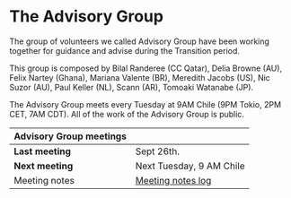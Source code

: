 # The Advisory Group

The group of volunteers we called Advisory Group have been working together for guidance and advise during the Transition period. 

This group is composed by Bilal Randeree (CC Qatar), Delia Browne (AU), Felix Nartey (Ghana), Mariana Valente (BR), Meredith Jacobs (US), Nic Suzor (AU), Paul Keller (NL), Scann (AR), Tomoaki Watanabe (JP). 

The Advisory Group meets every Tuesday at 9AM Chile (9PM Tokio, 2PM CET, 7AM CDT). All of the work of the Advisory Group is public. 

| Advisory Group meetings |  |
|:--|:--|
| **Last meeting** | Sept 26th. |
| **Next meeting** | Next Tuesday, 9 AM Chile |
| Meeting notes | [Meeting notes log](/docs/advisory_group_meeting_notes.md) |
